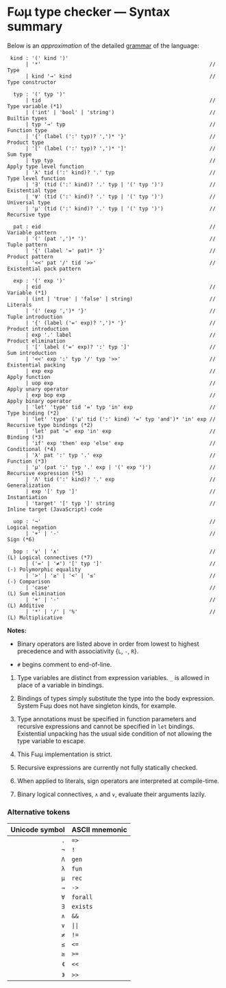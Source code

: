 # Fωμ type checker &mdash; Syntax summary

Below is an _approximation_ of the detailed
[grammar](src/main/FomParser/Grammar.mly) of the language:

```g4
 kind : '(' kind ')'
      | '*'                                                       // Type
      | kind '→' kind                                             // Type constructor

  typ : '(' typ ')'
      | tid                                                       // Type variable (*1)
      | ('int' | 'bool' | 'string')                               // Builtin types
      | typ '→' typ                                               // Function type
      | '{' (label (':' typ)? ',')* '}'                           // Product type
      | '[' (label (':' typ)? ',')* ']'                           // Sum type
      | typ typ                                                   // Apply type level function
      | 'λ' tid (':' kind)? '.' typ                               // Type level function
      | '∃' (tid (':' kind)? '.' typ | '(' typ ')')               // Existential type
      | '∀' (tid (':' kind)? '.' typ | '(' typ ')')               // Universal type
      | 'μ' (tid (':' kind)? '.' typ | '(' typ ')')               // Recursive type

  pat : eid                                                       // Variable pattern
      | '(' (pat ',')* ')'                                        // Tuple pattern
      | '{' (label '=' pat)* '}'                                  // Product pattern
      | '<<' pat '/' tid '>>'                                     // Existential pack pattern

  exp : '(' exp ')'
      | eid                                                       // Variable (*1)
      | (int | 'true' | 'false' | string)                         // Literals
      | '(' (exp ',')* '}'                                        // Tuple introduction
      | '{' (label ('=' exp)? ',')* '}'                           // Product introduction
      | exp '.' label                                             // Product elimination
      | '[' label ('=' exp)? ':' typ ']'                          // Sum introduction
      | '<<' exp ':' typ '/' typ '>>'                             // Existential packing
      | exp exp                                                   // Apply function
      | uop exp                                                   // Apply unary operator
      | exp bop exp                                               // Apply binary operator
      | 'let' 'type' tid '=' typ 'in' exp                         // Type binding (*2)
      | 'let' 'type' ('μ' tid (':' kind) '=' typ 'and')* 'in' exp // Recursive type bindings (*2)
      | 'let' pat '=' exp 'in' exp                                // Binding (*3)
      | 'if' exp 'then' exp 'else' exp                            // Conditional (*4)
      | 'λ' pat ':' typ '.' exp                                   // Function (*3)
      | 'μ' (pat ':' typ '.' exp | '(' exp ')')                   // Recursive expression (*5)
      | 'Λ' tid (':' kind)? '.' exp                               // Generalization
      | exp '[' typ ']'                                           // Instantiation
      | 'target' '[' typ ']' string                               // Inline target (JavaScript) code

  uop : '¬'                                                       // Logical negation
      | '+' | '-'                                                 // Sign (*6)

  bop : '∨' | '∧'                                                 // (L) Logical connectives (*7)
      | ('=' | '≠') '[' typ ']'                                   // (-) Polymorphic equality
      | '>' | '≥' | '<' | '≤'                                     // (-) Comparison
      | 'case'                                                    // (L) Sum elimination
      | '+' | '-'                                                 // (L) Additive
      | '*' | '/' | '%'                                           // (L) Multiplicative
```

**Notes:**

- Binary operators are listed above in order from lowest to highest precedence
  and with associativity {`L`, `-`, `R`}.

- `#` begins comment to end-of-line.

1. Type variables are distinct from expression variables. `_` is allowed in
   place of a variable in bindings.

2. Bindings of types simply substitute the type into the body expression. System
   Fωμ does not have singleton kinds, for example.

3. Type annotations must be specified in function parameters and recursive
   expressions and cannot be specified in `let` bindings. Existential unpacking
   has the usual side condition of not allowing the type variable to escape.

4. This Fωμ implementation is strict.

5. Recursive expressions are currently not fully statically checked.

6. When applied to literals, sign operators are interpreted at compile-time.

7. Binary logical connectives, `∧` and `∨`, evaluate their arguments lazily.

### Alternative tokens

| Unicode symbol | ASCII mnemonic            |
| -------------: | :------------------------ |
|            `.` | `=>`                      |
|            `¬` | `!`                       |
|            `Λ` | `gen`                     |
|            `λ` | `fun`                     |
|            `μ` | `rec`                     |
|            `→` | `->`                      |
|            `∀` | `forall`                  |
|            `∃` | `exists`                  |
|            `∧` | `&&`                      |
|            `∨` | <code>&#124;&#124;</code> |
|            `≠` | `!=`                      |
|            `≤` | `<=`                      |
|            `≥` | `>=`                      |
|           `《` | `<<`                      |
|           `》` | `>>`                      |
